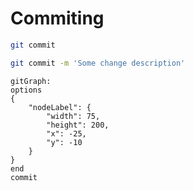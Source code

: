 # Commiting

```bash
git commit
```

```bash
git commit -m 'Some change description'
```

```mermaid
gitGraph:
options
{
    "nodeLabel": {
        "width": 75,
        "height": 200,
        "x": -25,
        "y": -10
    }
}
end
commit
```

